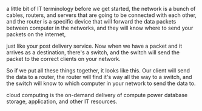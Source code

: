 a little bit of IT terminology before we get started, the network is a bunch of cables, routers, and servers that are going to be connected with each other, and the router is a specific device that will forward the data packets between computer in the networks, and they will know where to send your packets on the internet,

just like your post delivery service. Now when we have a packet and it arrives as a destination, there's a switch, and the switch will send the packet to the correct clients on your network.

So if we put all these things together, it looks like this. Our client will send the data to a router, the router will find it's way all the way to a switch, and the switch will know to which computer in your network to send the data to.

cloud computing is the on-demand delivery of compute power database storage, application, and other IT resources.